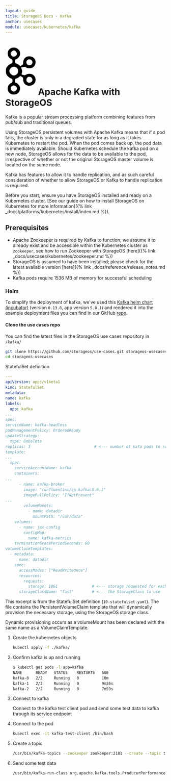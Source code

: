```yaml
---
layout: guide
title: StorageOS Docs - Kafka
anchor: usecases
module: usecases/kubernetes/kafka
---
```


# ![image](/images/docs/explore/kafka.png) Apache Kafka with StorageOS

Kafka is a popular stream processing platform combining features from pub/sub
and traditional queues.

Using StorageOS persistent volumes with Apache Kafka means that if a pod
fails, the cluster is only in a degraded state for as long as it takes
Kubernetes to restart the pod. When the pod comes back up, the pod data is
immediately available. Should Kubernetes schedule the kafka pod on a
new node, StorageOS allows for the data to be available to the pod,
irrespective of whether or not the original StorageOS master volume
is located on the same node.

Kafka has features to allow it to handle replication, and as such careful
consideration of whether to allow StorageOS or Kafka to handle replication
is required.

Before you start, ensure you have StorageOS installed and ready on a Kubernetes
cluster. [See our guide on how to install StorageOS on Kubernetes for more
information]({% link _docs/platforms/kubernetes/install/index.md %}).


## Prerequisites

- Apache Zookeeper is required by Kafka to function; we assume it to already
exist and be accessible within the Kubernetes cluster as `zookeeper`, see how
to run Zookeeper with StorageOS
[here]({% link _docs/usecases/kubernetes/zookeeper.md %})
- StorageOS is assumed to have been installed; please check for the latest
available version [here]({% link _docs/reference/release_notes.md %})
- Kafka pods require 1536 MB of memory for successful scheduling

### Helm

To simplify the deployment of kafka, we've used this
[Kafka helm chart (incubator)](https://github.com/helm/charts/tree/master/incubator/kafka)
(version `0.13.8`, app version `5.0.1`) and rendered it into the
example deployment files you can find in our GitHub
[repo](https://github.com/storageos/use-cases/tree/master/kafka).


#### Clone the use cases repo

You can find the latest files in the StorageOS use cases repository
in `/kafka/`

  ```bash
git clone https://github.com/storageos/use-cases.git storageos-usecases
cd storageos-usecases
```

StatefulSet definition

  ```yaml
---
apiVersion: apps/v1beta1
kind: StatefulSet
metadata:
  name: kafka
  labels:
    app: kafka
...
spec:
  serviceName: kafka-headless
  podManagementPolicy: OrderedReady
  updateStrategy:
    type: OnDelete
  replicas: 3                            # <--- number of kafa pods to run
  template:
...
    spec:
      serviceAccountName: kafka
      containers:
...
        - name: kafka-broker
          image: "confluentinc/cp-kafka:5.0.1"
          imagePullPolicy: "IfNotPresent"
...
          volumeMounts:
            - name: datadir
              mountPath: "/var/data"
      volumes:
        - name: jmx-config
          configMap:
            name: kafka-metrics
      terminationGracePeriodSeconds: 60
  volumeClaimTemplates:
    - metadata:
        name: datadir
      spec:
        accessModes: ["ReadWriteOnce"]
        resources:
          requests:
            storage: 10Gi               # <--- storage requested for each pod
        storageClassName: "fast"        # <--- the StorageClass to use
```

  This excerpt is from the StatefulSet definition (`10-statefulset.yaml`). The
  file contains the PersistentVolumeClaim template that will dynamically
  provision the necessary storage, using the StorageOS storage class.

  Dynamic provisioning occurs as a volumeMount has been declared with the same
  name as a VolumeClaimTemplate.


1. Create the kubernetes objects
   ```bash
   kubectl apply -f ./kafka/
    ```

1. Confirm kafka is up and running

   ```bash
   $ kubectl get pods -l app=kafka
   NAME      READY   STATUS    RESTARTS   AGE
   kafka-0   2/2     Running   0          10m
   kafka-1   2/2     Running   0          9m26s
   kafka-2   2/2     Running   0          7m59s
   ```

1. Connect to kafka

   Connect to the kafka test client pod and send some test data to kafka through
   its service endpoint

1. Connect to the pod

   ```bash
   kubectl exec -it kafka-test-client /bin/bash
   ```

1. Create a topic

   ```bash
   /usr/bin/kafka-topics --zookeeper zookeeper:2181 --create --topic test-rep-one --partitions 6 --replication-factor 1
   ```

1. Send some test data

   ```bash
   /usr/bin/kafka-run-class org.apache.kafka.tools.ProducerPerformance --topic test-rep-one --num-records 5000 --record-size 100 --throughput -1 --print-metrics --producer-props acks=1 bootstrap.servers=kafka:9092 buffer.memory=67108864 batch.size=8196
   ```
